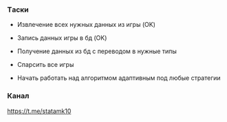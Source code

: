 ### Tаски
- Извлечение всех нужных данных из игры (OK)
- Запись данных игры в бд (OK)
- Получение данных из бд с переводом в нужные типы
- Спарсить все игры

- Начать работать над алгоритмом адаптивным под любые стратегии

### Канал
https://t.me/statamk10